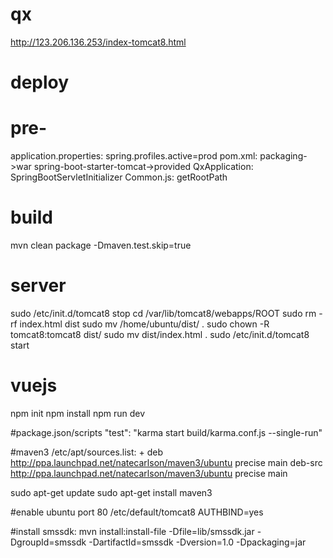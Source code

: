 # qx
http://123.206.136.253/index-tomcat8.html

# deploy
# pre-
application.properties: spring.profiles.active=prod
pom.xml: packaging->war
         spring-boot-starter-tomcat->provided
QxApplication: SpringBootServletInitializer
Common.js: getRootPath

# build
mvn clean package -Dmaven.test.skip=true

# server
sudo /etc/init.d/tomcat8 stop
cd /var/lib/tomcat8/webapps/ROOT
sudo rm -rf index.html dist
sudo mv /home/ubuntu/dist/ .
sudo chown -R tomcat8:tomcat8 dist/
sudo mv dist/index.html .
sudo /etc/init.d/tomcat8 start

# vuejs
npm init
npm install
npm run dev

#package.json/scripts
"test": "karma start build/karma.conf.js --single-run"

#maven3
/etc/apt/sources.list: +
deb http://ppa.launchpad.net/natecarlson/maven3/ubuntu precise main
deb-src http://ppa.launchpad.net/natecarlson/maven3/ubuntu precise main

sudo apt-get update
sudo apt-get install maven3

#enable ubuntu port 80
/etc/default/tomcat8
AUTHBIND=yes

#install smssdk:
mvn install:install-file -Dfile=lib/smssdk.jar -DgroupId=smssdk -DartifactId=smssdk -Dversion=1.0 -Dpackaging=jar
